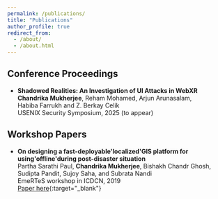 ```yaml
---
permalink: /publications/
title: "Publications"
author_profile: true
redirect_from:
  - /about/
  - /about.html
---
```


## Conference Proceedings

- **Shadowed Realities: An Investigation of UI Attacks in WebXR**\
  **Chandrika Mukherjee**, Reham Mohamed, Arjun Arunasalam,\
  Habiba Farrukh and Z. Berkay Celik\
  USENIX Security Symposium, 2025 (to appear)

## Workshop Papers

- **On designing a fast-deployable'localized'GIS platform for using'offline'during post-disaster situation**\
  Partha Sarathi Paul, **Chandrika Mukherjee**, Bishakh Chandr Ghosh,\
  Sudipta Pandit, Sujoy Saha, and Subrata Nandi\
  EmeRTeS workshop in ICDCN, 2019\
  [Paper here](https://dl.acm.org/doi/pdf/10.1145/3288599.3295592){:target="\_blank"}
